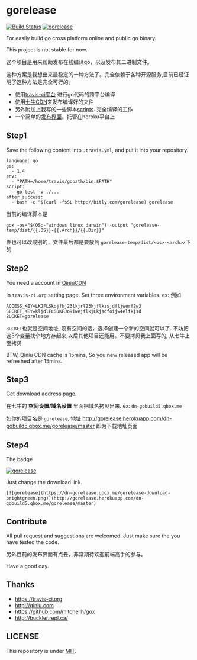 # gorelease
[![Build Status](https://travis-ci.org/codeskyblue/gorelease.svg?branch=master)](https://travis-ci.org/codeskyblue/gorelease)
[![gorelease](https://dn-gorelease.qbox.me/gorelease-download-brightgreen.png)](http://gorelease.herokuapp.com/dn-gobuild5.qbox.me/gorelease/master)

For easily build go cross platform online and public go binary.

This project is not stable for now.

这个项目是用来帮助发布在线编译go，以及发布其二进制文件。

这种方案是我想出来最稳定的一种方法了。完全依赖于各种开源服务,目前已经证明了这种方法是完全可行的。

* 使用[travis-ci平台](https://travis-ci.org) 进行go代码的跨平台编译
* 使用[七牛CDN](http://qiniu.com)来发布编译好的文件
* 另外附加上我写的一些脚本[scripts](scripts). 完全编译的工作
* 一个简单的[发布界面](http://gorelease.herokuapp.com/)。托管在heroku平台上

## Step1
Save the following content into `.travis.yml`, and put it into your repository.

	language: go
	go:
	  - 1.4
	env:
	  - "PATH=/home/travis/gopath/bin:$PATH"
	script:
	  - go test -v ./...
	after_success:
	  - bash -c "$(curl -fsSL http://bitly.com/gorelease) gorelease

当前的编译脚本是

	gox -os="${OS:-"windows linux darwin"} -output "gorelease-temp/dist/{{.OS}}-{{.Arch}}/{{.Dir}}"

你也可以改成别的，文件最后都是要放到 `gorelease-temp/dist/<os>-<arch>/`下的

## Step2
You need a account in [QiniuCDN](http://www.qiniu.com)

In `travis-ci.org` setting page. Set three environment variables. ex: 例如

	ACCESS_KEY=LKJFLSkdjfkj23lkjrl23kjflkzsjdfljwerf2w3
	SECRET_KEY=kljdlFLSDKFJo9iwejflkjLkjsdfoijw4elfkjsd
	BUCKET=gorelease

`BUCKET`也就是空间地址, 没有空间的话，选择创建一个新的空间就可以了. 不妨把这3个变量找个地方存起来,以后其他项目还能用。不要拷贝我上面写的, 从七牛上面拷贝

BTW, Qiniu CDN cache is 15mins, So you new released app will be refreshed after 15mins.

## Step3
Get download address page.

在七牛的 **空间设置/域名设置** 里面把域名拷贝出来. ex: `dn-gobuild5.qbox.me`

如你的项目名是 `gorelease`, 地址 <http://gorelease.herokuapp.com/dn-gobuild5.qbox.me/gorelease/master> 即为下载地址页面

## Step4
The badge

[![gorelease](https://dn-gorelease.qbox.me/gorelease-download-brightgreen.png)](http://gorelease.herokuapp.com/dn-gobuild5.qbox.me/gorelease/master)

Just change the download link.

	[![gorelease](https://dn-gorelease.qbox.me/gorelease-download-brightgreen.png)](http://gorelease.herokuapp.com/dn-gobuild5.qbox.me/gorelease/master)

## Contribute
All pull request and suggestions are welcomed. Just make sure the you have tested the code.

另外目前的发布界面有点丑，非常期待欢迎前端高手的参与。

Have a good day.

## Thanks
* <https://travis-ci.org>
* <http://qiniu.com>
* <https://github.com/mitchellh/gox>
* <http://buckler.repl.ca/>

## LICENSE
This repository is under [MIT](LICENSE).
